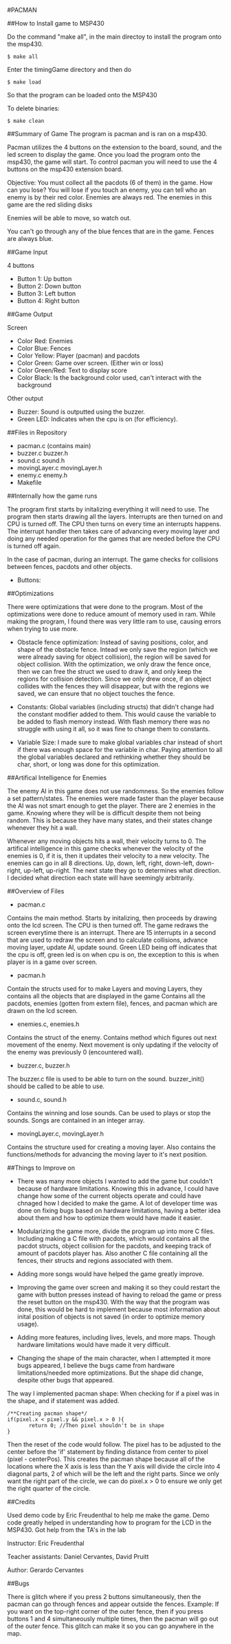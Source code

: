 

#PACMAN


##How to Install game to MSP430

Do the command "make all", in the main directoy to
install the program onto the msp430.

~~~
$ make all
~~~

Enter the timingGame directory and then do

~~~
$ make load
~~~

So that the program can be loaded onto the MSP430


To delete binaries:

~~~
$ make clean
~~~

##Summary of Game
The program is pacman and is ran on a msp430.

Pacman utilizes the 4 buttons on the extension to the board, sound, and the led screen to display the game.
Once you load the program onto the msp430, the game will start.
To control pacman you will need to use the 4 buttons on the msp430 extension board.

Objective:  You must collect all the pacdots (6 of them) in the game.
How can you lose? You will lose if you touch an enemy, you can tell who an enemy is by their red color.
Enemies are always red.
The enemies in this game are the red sliding disks

Enemies will be able to move, so watch out.

You can't go through any of the blue fences that are in the game.
Fences are always blue.

##Game Input

4 buttons

* Button 1:  Up button
* Button 2:  Down button
* Button 3:  Left button
* Button 4:  Right button

##Game Output

Screen

* Color Red: Enemies
* Color Blue: Fences
* Color Yellow: Player (pacman) and pacdots
* Color Green: Game over screen. (Either win or loss)
* Color Green/Red: Text to display score
* Color Black: Is the background color used, can't interact with the background

Other output

* Buzzer:   Sound is outputted using the buzzer.
* Green LED: Indicates when the cpu is on (for efficiency).


##Files in Repository

* pacman.c (contains main)
* buzzer.c buzzer.h
* sound.c sound.h
* movingLayer.c movingLayer.h
* enemy.c enemy.h
* Makefile



##Internally how the game runs

The program first starts by initalizing everything it will need to use.  The program then starts drawing all the layers.  Interrupts are then turned on and CPU is turned off.  The CPU then turns on every time an interrupts happens.  The interrupt handler then takes care of advancing every moving layer and doing any needed operation for the games that are needed before the CPU is turned off again.

In the case of pacman, during an interrupt.  The game checks for collisions between fences, pacdots and other objects.  


* Buttons:

##Optimizations

There were optimizations that were done to the program.  Most of the optimizations were done to reduce
amount of memory used in ram.  While making the program, I found there was very little ram to use, causing errors
when trying to use more.

* Obstacle fence optimization:  Instead of saving positions, color, and shape of the obstacle fence.  Intead we only save the region (which we were already saving for object collision), the region will be saved for object collision.  With the optimization, we only draw the fence once, then we can free the struct we used to draw it, and only keep the regions for collision detection.  Since we only drew once, if an object collides with the fences they will disappear, but with the regions we saved, we can ensure that no object touches the fence.

* Constants:  Global variables (including structs) that didn't change had the constant modifier added to them.  This would cause the variable to be added to flash memory instead.  With flash memory there was no struggle with using it all, so it was fine to change them to constants.

* Variable Size:  I made sure to make global variables char instead of short if there was enough space for the variable in char. Paying attention to all the global variables declared and rethinking whether they should be char, short, or long was done for this optimization.


##Artifical Intelligence for Enemies

The enemy AI in this game does not use randomness.  So the enemies follow a set pattern/states.  The enemies were made faster than the player because the AI was not smart enough to get the player.  There are 2 enemies in the game.  Knowing where they will be is difficult despite them not being random.  This is because they have many states, and their states change whenever they hit a wall.


Whenever any moving objects hits a wall, their velocity turns to 0.  The artifical intelligence in this game checks whenever the velocity of the enemies is 0, if it is, then it updates their velocity to a new velocity.  The enemies can go in all 8 directions.  Up, down, left, right, down-left, down-right, up-left, up-right.  The next state they go to determines what direction.  I decided what direction each state will have seemingly arbitrarily.



##Overview of Files


* pacman.c

Contains the main method. Starts by initalizing, then proceeds by drawing onto the lcd screen.  The CPU is then turned off.
The game redraws the screen everytime there is an interrupt.  There are 15 interrupts in a second that are used to redraw the screen
and to calculate collisions, advance moving layer, update AI, update sound.  Green LED being off indicates that the cpu is off, green led
is on when cpu is on, the exception to this is when player is in a game over screen.

* pacman.h

Contain the structs used for to make Layers and moving Layers, they contains all the objects that are displayed in the game
Contains all the pacdots, enemies (gotten from extern file), fences, and pacman which are drawn on the lcd screen. 

* enemies.c, enemies.h

Contains the struct of the enemy.  Contains method which figures out next movement of the enemy. Next movement is only
updating if the velocity of the enemy was previously 0 (encountered wall).

* buzzer.c, buzzer.h

The buzzer.c file is used to be able to turn on the sound.
buzzer_init() should be called to be able to use.

* sound.c, sound.h

Contains the winning and lose sounds. Can be used to plays or stop the sounds.
Songs are contained in an integer array.

* movingLayer.c, movingLayer.h

Contains the structure used for creating a moving layer.  Also contains the functions/methods for advancing the moving layer
to it's next position.



##Things to Improve on

* There was many more objects I wanted to add the game but couldn't because of hardware limitations.  Knowing this in advance, I could have change
how some of the current objects operate and could have chnaged how I decided to make the game.  A lot of developer time was done on fixing bugs
based on hardware limitations, having a better idea about them and how to optimize them would have made it easier.

* Modularizing the game more, divide the program up into more C files.  Including making a C file with pacdots, which would contains all the pacdot
structs, object collision for the pacdots, and keeping track of amount of pacdots player has.  Also another C file containing all the fences, their structs
and regions associated with them.

* Adding more songs would have helped the game greatly improve.

* Improving the game over screen and making it so they could restart the game with button presses instead of having to reload the game
or press the reset button on the msp430.  With the way that the program was done, this would be hard to implement because most information about inital
position of objects is not saved (in order to optimize memory usage).

* Adding more features, including lives, levels, and more maps.  Though hardware limitations would have made it very difficult.

* Changing the shape of the main character, when I attempted it more bugs appeared, I believe the bugs came from hardware limitations/needed more optimizations.  But the shape did change, despite other bugs that appeared.

The way I implemented pacman shape:
When checking for if a pixel was in the shape, and if statement was added.

~~~
/**Creating pacman shape*/
if(pixel.x < pixel.y && pixel.x > 0 ){
	   return 0; //Then pixel shouldn't be in shape
}

~~~

Then the reset of the code would follow.  The pixel has to be adjusted to the center before the 'if' statement by finding
distance from center to pixel (pixel - centerPos).  This creates the pacman shape because all of the locations where the X axis is less than the Y axis
will divide the circle into 4 diagonal parts, 2 of which will be the left and the right parts.  Since we only want the right part of the circle, we can do pixel.x > 0 to ensure we only get the right quarter of the circle.


##Credits

Used demo code by Eric Freudenthal to help me make the game.
Demo code greatly helped in understanding how to program for the LCD in the MSP430.
Got help from the TA's in the lab

Instructor: Eric Freudenthal

Teacher assistants: Daniel Cervantes, David Pruitt

Author: Gerardo Cervantes


##Bugs

There is glitch where if you press 2 buttons simultaneously, then the pacman can go through fences and appear outside the fences.  Example:  If you want on the top-right corner of the outer fence, then if you press buttons 1 and 4 simultaneously multiple times, then the pacman will go out of the outer fence.  This glitch can make it so you can go anywhere in the map.
